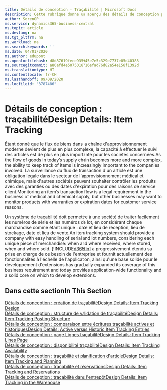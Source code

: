 ```yaml
---
title: Détails de conception - Traçabilité | Microsoft Docs
description: Cette rubrique donne un aperçu des détails de conception pour la traçabilité.
author: SorenGP
ms.service: dynamics365-business-central
ms.topic: article
ms.devlang: na
ms.tgt_pltfrm: na
ms.workload: na
ms.search.keywords: ''
ms.date: 04/01/2020
ms.author: edupont
ms.openlocfilehash: d8d87619fece935945e7e5c329e7737e05d40383
ms.sourcegitcommit: a80afd4e5075018716efad76d82a54e158f1392d
ms.translationtype: HT
ms.contentlocale: fr-CH
ms.lasthandoff: 09/09/2020
ms.locfileid: "3787486"
---
```

# <a name="design-details-item-tracking"></a><span data-ttu-id="08e77-103">Détails de conception : traçabilité</span><span class="sxs-lookup"><span data-stu-id="08e77-103">Design Details: Item Tracking</span></span>
<span data-ttu-id="08e77-104">Étant donné que le flux de biens dans la chaîne d'approvisionnement moderne devient de plus en plus complexe, la capacité à effectuer le suivi des articles est de plus en plus importante pour les sociétés concernées.</span><span class="sxs-lookup"><span data-stu-id="08e77-104">As the flow of goods in today’s supply chain becomes more and more complex, the ability to keep track of items is increasingly important to the companies involved.</span></span> <span data-ttu-id="08e77-105">La surveillance du flux de transaction d'un article est une obligation légale dans le secteur de l'approvisionnement médical et chimique, mais d'autres sociétés peuvent souhaiter contrôler les produits avec des garanties ou des dates d'expiration pour des raisons de service client.</span><span class="sxs-lookup"><span data-stu-id="08e77-105">Monitoring an item’s transaction flow is a legal requirement in the business of medical and chemical supply, but other businesses may want to monitor products with warranties or expiration dates for customer service reasons.</span></span>  

<span data-ttu-id="08e77-106">Un système de traçabilité doit permettre à une société de traiter facilement les numéros de série et les numéros de lot, en considérant chaque marchandise comme étant unique : date et lieu de réception, lieu de stockage, date et lieu de vente.</span><span class="sxs-lookup"><span data-stu-id="08e77-106">An item tracking system should provide a company with easy handling of serial and lot numbers, considering each unique piece of merchandise: when and where received, where stored, when and where sold.</span></span> [!INCLUDE[d365fin](includes/d365fin_md.md)] <span data-ttu-id="08e77-107">a progressivement étendu sa prise en charge de ce besoin de l'entreprise et fournit actuellement des fonctionnalités à l'échelle de l'application, ainsi qu'une base solide pour le développement d'extensions.</span><span class="sxs-lookup"><span data-stu-id="08e77-107">has gradually expanded its coverage of this business requirement and today provides application-wide functionality and a solid core on which to develop extensions.</span></span>  

## <a name="in-this-section"></a><span data-ttu-id="08e77-108">Dans cette section</span><span class="sxs-lookup"><span data-stu-id="08e77-108">In This Section</span></span>  
[<span data-ttu-id="08e77-109">Détails de conception : création de traçabilité</span><span class="sxs-lookup"><span data-stu-id="08e77-109">Design Details: Item Tracking Design</span></span>](design-details-item-tracking-design.md)  
[<span data-ttu-id="08e77-110">Détails de conception : structure de validation de traçabilité</span><span class="sxs-lookup"><span data-stu-id="08e77-110">Design Details: Item Tracking Posting Structure</span></span>](design-details-item-tracking-posting-structure.md)  
[<span data-ttu-id="08e77-111">Détails de conception : comparaison entre écritures traçabilité actives et historiques</span><span class="sxs-lookup"><span data-stu-id="08e77-111">Design Details: Active versus Historic Item Tracking Entries</span></span>](design-details-active-versus-historic-item-tracking-entries.md)  
[<span data-ttu-id="08e77-112">Détails de conception : page Lignes traçabilité</span><span class="sxs-lookup"><span data-stu-id="08e77-112">Design Details: Item Tracking Lines Page</span></span>](design-details-item-tracking-lines-window.md)  
[<span data-ttu-id="08e77-113">Détails de conception : disponibilité traçabilité</span><span class="sxs-lookup"><span data-stu-id="08e77-113">Design Details: Item Tracking Availability</span></span>](design-details-item-tracking-availability.md)  
[<span data-ttu-id="08e77-114">Détails de conception : traçabilité et planification d'article</span><span class="sxs-lookup"><span data-stu-id="08e77-114">Design Details: Item Tracking and Planning</span></span>](design-details-item-tracking-and-planning.md)  
[<span data-ttu-id="08e77-115">Détails de conception : traçabilité et réservations</span><span class="sxs-lookup"><span data-stu-id="08e77-115">Design Details: Item Tracking and Reservations</span></span>](design-details-item-tracking-and-reservations.md)  
[<span data-ttu-id="08e77-116">Détails de conception : traçabilité dans l'entrepôt</span><span class="sxs-lookup"><span data-stu-id="08e77-116">Design Details: Item Tracking in the Warehouse</span></span>](design-details-item-tracking-in-the-warehouse.md)
